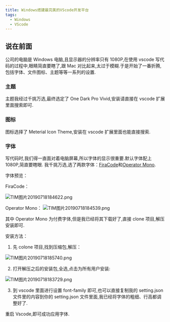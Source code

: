 ```yaml
---
title: Windows搭建最完美的VScode开发平台
tags:
  - Windows
  - VScode
---
```


## 说在前面

公司的电脑是 Windows 电脑,且显示器的分辨率只有 1080P,在使用 vscode 写代码的过程中,眼睛简直要瞎了,跟 Mac 对比起来,太过于模糊.于是开始了一番折腾,包括字体、文件图标、主题等等一系列的设置.

### 主题

主题我经过千挑万选,最终选定了 One Dark Pro Vivid,安装请直接在 vscode 扩展里面搜索即可.<!-- more -->

### 图标

图标选择了 Meterial Icon Theme,安装在 vscode 扩展里面也能直接搜索.

### 字体

写代码时,我们得一直面对着电脑屏幕,所以字体的显示很重要.默认字体配上 1080P,简直要瞎眼.
我千挑万选,选了两款字体：[FiraCode](https://github.com/tonsky/FiraCode)和[Operator Mono](https://www.typography.com/blog/introducing-operator?source=post_page---------------------------).

字体预览：

FiraCode：

![TIM图片20190718184622.png](https://i.loli.net/2019/07/18/5d304e1e977ca96618.png)

Operator Mono：
![TIM图片20190718184539.png](https://i.loli.net/2019/07/18/5d304e1e8772b67232.png)

其中 Operator Mono 为付费字体,但是我已经将其下载好了,直接 clone 项目,解压安装即可.

安装方法：

1.  先 colone 项目,找到压缩包,解压：

![TIM图片20190718185740.png](https://i.loli.net/2019/07/18/5d3050b5ea1a552809.png)

2.  打开解压之后的安装包,全选,点击为所有用户安装:

![TIM图片20190718183729.png](https://i.loli.net/2019/07/18/5d304c084cd1d29005.png)

3.  到 vscode 里面进行设置 font-family 即可,也可以直接复制我的 setting.json 文件里的内容到你的 setting.json 文件里面,我已经将字体的粗细、行高都调整好了.

重启 Vscode,即可成功应用字体.
